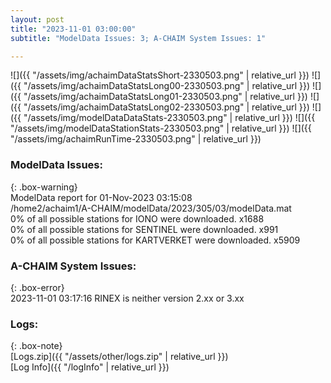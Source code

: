 ```yaml
---
layout: post
title: "2023-11-01 03:00:00"
subtitle: "ModelData Issues: 3; A-CHAIM System Issues: 1"

---
```


![]({{ "/assets/img/achaimDataStatsShort-2330503.png" | relative_url }})
![]({{ "/assets/img/achaimDataStatsLong00-2330503.png" | relative_url }})
![]({{ "/assets/img/achaimDataStatsLong01-2330503.png" | relative_url }})
![]({{ "/assets/img/achaimDataStatsLong02-2330503.png" | relative_url }})
![]({{ "/assets/img/modelDataDataStats-2330503.png" | relative_url }})
![]({{ "/assets/img/modelDataStationStats-2330503.png" | relative_url }})
![]({{ "/assets/img/achaimRunTime-2330503.png" | relative_url }})


### ModelData Issues:  
  
{: .box-warning}  
 ModelData report for 01-Nov-2023 03:15:08   
 /home2/achaim1/A-CHAIM/modelData/2023/305/03/modelData.mat   
 0% of all possible stations for IONO were downloaded. x1688   
 0% of all possible stations for SENTINEL were downloaded. x991   
 0% of all possible stations for KARTVERKET were downloaded. x5909   
  
### A-CHAIM System Issues:  
  
{: .box-error}  
2023-11-01 03:17:16 RINEX is neither version 2.xx or 3.xx  

### Logs:  
  
{: .box-note}  
[Logs.zip]({{ "/assets/other/logs.zip" | relative_url }})  
[Log Info]({{ "/logInfo" | relative_url }})  
